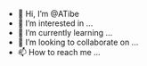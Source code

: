 - 👋 Hi, I’m @ATibe
- 👀 I’m interested in ...
- 🌱 I’m currently learning ...
- 💞️ I’m looking to collaborate on ...
- 📫 How to reach me ...

<!---
ATibe/ATibe is a ✨ special ✨ repository because its `README.md` (this file) appears on your GitHub profile.
You can click the Preview link to take a look at your changes.
--->

